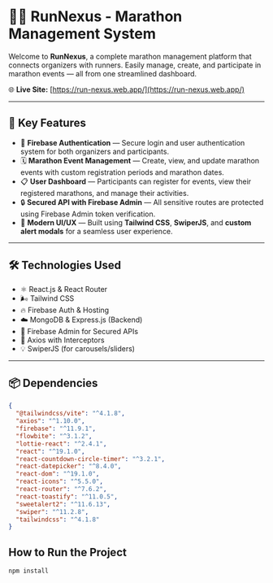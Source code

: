 # 🏃‍♂️ RunNexus - Marathon Management System

Welcome to **RunNexus**, a complete marathon management platform that connects organizers with runners. Easily manage, create, and participate in marathon events — all from one streamlined dashboard.

🌐 **Live Site:** [https://run-nexus.web.app/](https://run-nexus.web.app/)

---

## 🚀 Key Features

- 🔐 **Firebase Authentication** — Secure login and user authentication system for both organizers and participants.
- 🗓️ **Marathon Event Management** — Create, view, and update marathon events with custom registration periods and marathon dates.
- 📋 **User Dashboard** — Participants can register for events, view their registered marathons, and manage their activities.
- 🔒 **Secured API with Firebase Admin** — All sensitive routes are protected using Firebase Admin token verification.
- 🎨 **Modern UI/UX** — Built using **Tailwind CSS**, **SwiperJS**, and **custom alert modals** for a seamless user experience.

---

## 🛠️ Technologies Used

- ⚛️ React.js & React Router
- 🌬️ Tailwind CSS
- 🔥 Firebase Auth & Hosting
- ☁️ MongoDB & Express.js (Backend)
- 🔐 Firebase Admin for Secured APIs
- 🔄 Axios with Interceptors
- 💡 SwiperJS (for carousels/sliders)

---
## 📦 Dependencies

```json
{
  "@tailwindcss/vite": "^4.1.8",
  "axios": "^1.10.0",
  "firebase": "^11.9.1",
  "flowbite": "^3.1.2",
  "lottie-react": "^2.4.1",
  "react": "^19.1.0",
  "react-countdown-circle-timer": "^3.2.1",
  "react-datepicker": "^8.4.0",
  "react-dom": "^19.1.0",
  "react-icons": "^5.5.0",
  "react-router": "^7.6.2",
  "react-toastify": "^11.0.5",
  "sweetalert2": "^11.6.13",
  "swiper": "^11.2.8",
  "tailwindcss": "^4.1.8"
}
```
## How to Run the Project


```bash
npm install 
```
